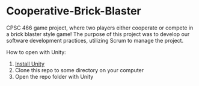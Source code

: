 # Cooperative-Brick-Blaster
CPSC 466 game project, where two players either cooperate or compete in a brick blaster style game! The purpose of this project was to develop our software development practices, utilizing Scrum to manage the project.

How to open with Unity:
1. [Install Unity](https://unity.com/)
2. Clone this repo to some directory on your computer
3. Open the repo folder with Unity
